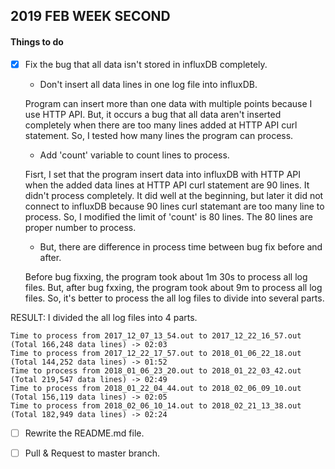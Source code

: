 ## 2019 FEB WEEK SECOND

#### Things to do

- [x] Fix the bug that all data isn't stored in influxDB completely.

	- Don't insert all data lines in one log file into influxDB.

	Program can insert more than one data with multiple points because I use HTTP API. But, it occurs a bug that all data aren't inserted completely when there are too many lines added at HTTP API curl statement. So, I tested how many lines the program can process.
	
	- Add 'count' variable to count lines to process.

	Fisrt, I set that the program insert data into influxDB with HTTP API when the added data lines at HTTP API curl statement are 90 lines. It didn't process completely. It did well at the beginning, but later it did not connect to influxDB because 90 lines curl statemant are too many line to process. 
	So, I modified the limit of 'count' is 80 lines. The 80 lines are proper number to process.

	- But, there are difference in process time between bug fix before and after.

	Before bug fixxing, the program took about 1m 30s to process all log files. But, after bug fxxing, the program took about 9m to process all log files. So, it's better to process the all log files to divide into several parts.

RESULT: I divided the all log files into 4 parts.

	Time to process from 2017_12_07_13_54.out to 2017_12_22_16_57.out (Total 166,248 data lines) -> 02:03
	Time to process from 2017_12_22_17_57.out to 2018_01_06_22_18.out (Total 144,252 data lines) -> 01:52
	Time to process from 2018_01_06_23_20.out to 2018_01_22_03_42.out (Total 219,547 data lines) -> 02:49
	Time to process from 2018_01_22_04_44.out to 2018_02_06_09_10.out (Total 156,119 data lines) -> 02:05
	Time to process from 2018_02_06_10_14.out to 2018_02_21_13_38.out (Total 182,949 data lines) -> 02:24

- [ ] Rewrite the README.md file.

- [ ] Pull & Request to master branch.
